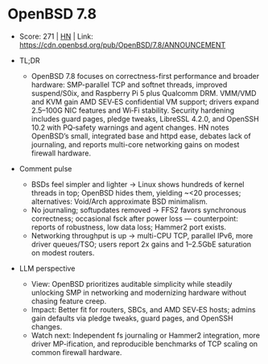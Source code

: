 # OpenBSD 7.8

- Score: 271 | [HN](https://news.ycombinator.com/item?id=45664147) | Link: https://cdn.openbsd.org/pub/OpenBSD/7.8/ANNOUNCEMENT

- TL;DR
    - OpenBSD 7.8 focuses on correctness-first performance and broader hardware: SMP-parallel TCP and softnet threads, improved suspend/S0ix, and Raspberry Pi 5 plus Qualcomm DRM. VMM/VMD and KVM gain AMD SEV‑ES confidential VM support; drivers expand 2.5–100G NIC features and Wi‑Fi stability. Security hardening includes guard pages, pledge tweaks, LibreSSL 4.2.0, and OpenSSH 10.2 with PQ‑safety warnings and agent changes. HN notes OpenBSD’s small, integrated base and httpd ease, debates lack of journaling, and reports multi-core networking gains on modest firewall hardware.

- Comment pulse
    - BSDs feel simpler and lighter → Linux shows hundreds of kernel threads in top; OpenBSD hides them, yielding ~<20 processes; alternatives: Void/Arch approximate BSD minimalism.
    - No journaling; softupdates removed → FFS2 favors synchronous correctness; occasional fsck after power loss — counterpoint: reports of robustness, low data loss; Hammer2 port exists.
    - Networking throughput is up → multi-CPU TCP, parallel IPv6, more driver queues/TSO; users report 2x gains and 1–2.5GbE saturation on modest routers.

- LLM perspective
    - View: OpenBSD prioritizes auditable simplicity while steadily unlocking SMP in networking and modernizing hardware without chasing feature creep.
    - Impact: Better fit for routers, SBCs, and AMD SEV‑ES hosts; admins gain defaults via pledge tweaks, guard pages, and OpenSSH changes.
    - Watch next: Independent fs journaling or Hammer2 integration, more driver MP-ification, and reproducible benchmarks of TCP scaling on common firewall hardware.
